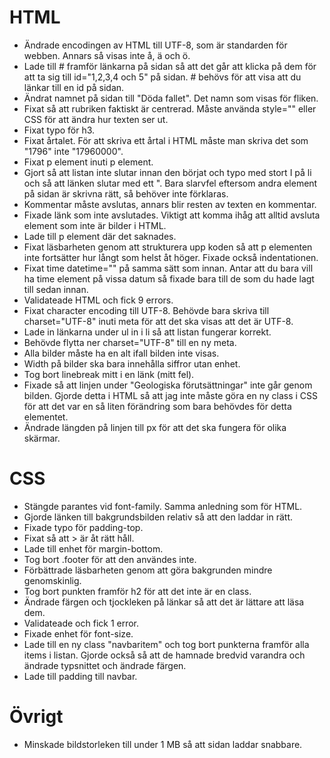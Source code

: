 # HTML
* Ändrade encodingen av HTML till UTF-8, som är standarden för webben. Annars så visas inte å, ä och ö.
* Lade till # framför länkarna på sidan så att det går att klicka på dem för att ta sig till id="1,2,3,4 och 5" på sidan. # behövs för att visa att du länkar till en id på sidan.
* Ändrat namnet på sidan till "Döda fallet". Det namn som visas för fliken.
* Fixat så att rubriken faktiskt är centrerad. Måste använda style="" eller CSS för att ändra hur texten ser ut.
* Fixat typo för h3.
* Fixat årtalet. För att skriva ett årtal i HTML måste man skriva det som "1796" inte "17960000".
* Fixat p element inuti p element.
* Gjort så att listan inte slutar innan den börjat och typo med stort I på li och så att länken slutar med ett ". Bara slarvfel eftersom andra element på sidan är skrivna rätt, så behöver inte förklaras.
* Kommentar måste avslutas, annars blir resten av texten en kommentar.
* Fixade länk som inte avslutades. Viktigt att komma ihåg att alltid avsluta element som inte är bilder i HTML.
* Lade till p element där det saknades.
* Fixat läsbarheten genom att strukturera upp koden så att p elementen inte fortsätter hur långt som helst åt höger. Fixade också indentationen.
* Fixat time datetime="" på samma sätt som innan. Antar att du bara vill ha time element på vissa datum så fixade bara till de som du hade lagt till sedan innan.
* Validateade HTML och fick 9 errors.
* Fixat character encoding till UTF-8. Behövde bara skriva till charset="UTF-8" inuti meta för att det ska visas att det är UTF-8.
* Lade in länkarna under ul in i li så att listan fungerar korrekt.
* Behövde flytta ner charset="UTF-8" till en ny meta.
* Alla bilder måste ha en alt ifall bilden inte visas.
* Width på bilder ska bara innehålla siffror utan enhet.
* Tog bort linebreak mitt i en länk (mitt fel).
* Fixade så att linjen under "Geologiska förutsättningar" inte går genom bilden. Gjorde detta i HTML så att jag inte måste göra en ny class i CSS för att det var en så liten förändring som bara behövdes för detta elementet.
* Ändrade längden på linjen till px för att det ska fungera för olika skärmar.
# CSS
* Stängde parantes vid font-family. Samma anledning som för HTML.
* Gjorde länken till bakgrundsbilden relativ så att den laddar in rätt.
* Fixade typo för padding-top.
* Fixat så att > är åt rätt håll.
* Lade till enhet för margin-bottom.
* Tog bort .footer för att den användes inte.
* Förbättrade läsbarheten genom att göra bakgrunden mindre genomskinlig.
* Tog bort punkten framför h2 för att det inte är en class.
* Ändrade färgen och tjockleken på länkar så att det är lättare att läsa dem.
* Validateade och fick 1 error.
* Fixade enhet för font-size.
* Lade till en ny class "navbaritem" och tog bort punkterna framför alla items i listan. Gjorde också så att de hamnade bredvid varandra och ändrade typsnittet och ändrade färgen.
* Lade till padding till navbar.
# Övrigt
* Minskade bildstorleken till under 1 MB så att sidan laddar snabbare.
